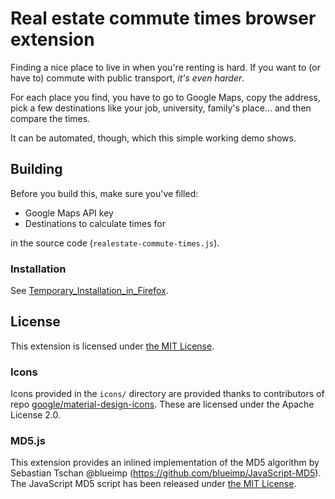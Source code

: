 # Real estate commute times browser extension

Finding a nice place to live in when you're renting is hard.
If you want to (or have to) commute with public transport, *it's even harder*.

For each place you find, you have to go to Google Maps, copy the address, pick a few destinations like 
your job, university, family's place... and then compare the times.

It can be automated, though, which this simple working demo shows.



## Building

Before you build this, make sure you've filled:

* Google Maps API key
* Destinations to calculate times for

in the source code (`realestate-commute-times.js`).

### Installation

See [Temporary_Installation_in_Firefox](https://developer.mozilla.org/en-US/docs/Mozilla/Add-ons/WebExtensions/Temporary_Installation_in_Firefox).

## License

This extension is licensed under [the MIT License](https://opensource.org/licenses/MIT).

### Icons

Icons provided in the `icons/` directory are provided thanks to contributors of repo [google/material-design-icons](https://github.com/google/material-design-icons). 
These are licensed under the Apache License 2.0.

### MD5.js

This extension provides an inlined implementation of the MD5 algorithm by Sebastian Tschan @blueimp (https://github.com/blueimp/JavaScript-MD5). The JavaScript MD5 script has been released under [the MIT License](https://opensource.org/licenses/MIT).


 

